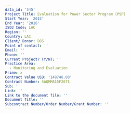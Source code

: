 ```yaml
---
data_id: '545'
Project Title: Evaluation for Power Sector Program (PSP)
Start Year: '2015'
End Year: '2016'
ISO3 Code: LAC
Region: ''
Country: LAC
Client/ Donor: DOS
Point of contact: ''
Email: ''
Phone: ''
Current Project? (Y/N): ''
Practice Area:
  - Monitoring and Evaluation
Prime: x
Contract Value USD: '148748.00'
Contract Number: SAQMMA15F2671
Sub: ''
Link: ''
Link to the document file: ''
Document Title: ''
Subcontract Number/Order Number/Grant Number: ''
---
```

